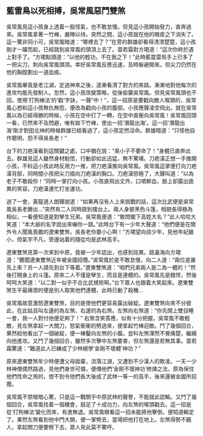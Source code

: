 ## 藍雷鳥以死相搏，吳常風惡鬥雙煞

吳常風見這小孩身上透着一股怪氣，也不敢怠慢。但見這小孩開始發力，直奔過來。吳常風拿著一竹棒，嚴陣以待。突然之間，這小孩就在他的眼皮之下消失了。這一驚非同小可，吳常風暗道：“哪裡去了？”在旁的群雄卻看得清清楚楚，這小孩剛才一躍而起，已經跳到吳常風的頭頂上去了。苗若霜對方珺道：“這次你終於遇上對手了。“方珺點頭道：“以他的輕功，不在我之下！”此時藍霆雷鳥手上已多了一把尖刀，刺向吳常風頭頂。幸好吳常風反應迅速，及時躲避開來。但尖刀仍然在他的胸膛劃出一道血痕。

吳常風畢竟是老江湖，定過神來之後，逐漸看清了對方的來路。漸漸地對他每次的進攻均能先發制人。忽然，這小孩改變策略，從後偷襲吳常風。但見吳常風頭也不回，使用‘打狗棒法’的‘戳‘字訣，一聲“中！”，這一招原是要戳向敵人喉頭的，吳常風心想和這小孩無仇無怨，便改為戳向小孩的腹部。小孩應聲凌空飛出。就在吳常風以為已經得勝的時候，小孩在空中打了一轉，在空中直衝向吳常風！吳常風回頭一看，已然來不及閃避，唯有拋下竹棒，使出一招‘潛龍出海’。這一招‘潛龍出海’剛才對田北神的時候群雄已經看過了，這小孩定然沒命。群雄暗道：“只怪他自作聰明，怨不得吳長老！”

台下的刀疤漢看到這關鍵之處，口中猶在說：“臭小子不要命了！”身體已直奔出去。群雄見這人雖然身材魁悟，行動卻如此迅猛，無不驚嘆。刀疤漢正想一手推開小孩，不料這小孩此時反用力一推，把刀疤漢推向吳常風。吳常風這掌便打向刀疤漢背部，同時間小孩把尖刀插向刀疤漢的胸口。刀疤漢怒極了，大聲叫道：“以為老子不敢殺你！”同時一掌打向小孩。小孩直飛出丈外，口噴鮮血，臉上卻露出詭異的笑容。刀疤漢連忙打坐運功。

過了一會，黃龍道人朗聲說道：“如果再沒有人上來挑戰的話，這次比武便是吳常風吳長老勝出...”突然有二人同時跳到擂台上。兩人身披黑色斗篷，相貌長得極為相似，一看便知道是對孿生兄弟。吳常風便道：“敢問閣下高姓大名？”此人哈哈大笑道：“本大爺的名字說出來嚇你一跳。”此時台下有一少年大聲道：“他們便是在關外令人聞風喪膽的遼東雙煞，吳長老你要小心啊！”方珺望向該少年，見他年紀雖小，但氣宇不凡，旁邊站着的隨從均是武林高手。

遼東雙煞見第一次來到中原，竟被一少年認出，也感到詫異。路瀛海向方珺道：“聽聞遼東雙煞近年被金國招攬。”吳常風於是不敢怠慢，向二人道：“兩位是誰先上來？另一人請先到台下等着。”遼東雙煞道：“咱們兄弟兩人是二為一體的！”然後打開身上的斗篷。原來二人不僅是孿生，而且是連體的。吳常風先是錯愕，然後呵呵大笑道：“以二對一似乎不合比武規矩啊。”台下眾人也跟着大笑起來。遼東雙煞生平最痛恨的便是別人取笑他們連體，此時已動了殺機...

吳常風故意激怒遼東雙煞，目的是使他們更容易露出破綻。遼東雙煞向來不分彼此，在此姑且叫左邊的為左煞、右邊的為右煞。左煞向右煞道：“你先閉上雙目睡一會，我一人對付他便足夠了！” 右煞含笑答應，似有十分把握。吳常風不敢輕敵，見左煞拿起一大關刀，怒氣衝衝的劈過來，便拿起竹棒迎敵。鬥了幾個回合，果然給他看出了一個破綻，便一棒鑿向左煞的小腹。豈料左煞渾然不覺痛楚，繼續向他進攻。又鬥了幾個回合，雖然多次擊中左煞要害，但左煞還是若無其事。苗若霜驚道：“難道此人已練成了少林絕學‘金剛不壞體’神功？”

原來遼東雙煞年少時便遭父母拋棄，流落江湖，又遭到不少漢人的欺凌。一天一少林神僧偶然路過，見他們身世可憐，便傳他們‘金剛不壞神功’修煉之法，原為保住他們性命之用的，想不到令他們長大後成了武林一等一的高手，後來還被金國所招攬。

吳常風不禁暗暗心驚，只是這一戰關乎中原武林的聲譽，不能就此認輸。又鬥了幾個回合，吳常風找着一個機會，鼓足了十成功力，向左煞的喉頭戳去。這一招是從‘打狗棒法’變化而來，有進無退。吳常風眼看這一招未能將他擊倒，便知道輸定了。果然左煞看到他中門大開，便一掌劈去，當場把他打在地上。左煞得勢不饒人，拿起關刀便要劈下去，眾人見此莫不驚呼。

